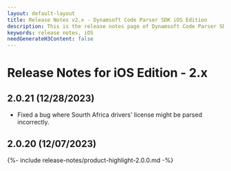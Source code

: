 ```yaml
---
layout: default-layout
title: Release Notes v2.x - Dynamsoft Code Parser SDK iOS Edition
description: This is the release notes page of Dynamsoft Code Parser SDK iOS Edition v2.x.
keywords: release notes, iOS
needGenerateH3Content: false
---
```


# Release Notes for iOS Edition - 2.x

## 2.0.21 (12/28/2023)

- Fixed a bug where Sourth Africa drivers' license might be parsed incorrectly.

## 2.0.20 (12/07/2023)

{%- include release-notes/product-highlight-2.0.0.md -%}

